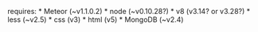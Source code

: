 
requires:
	* Meteor (~v1.1.0.2)
		* node (~v0.10.28?)
		* v8 (v3.14? or v3.28?)
	* less (~v2.5)
	* css (v3)
	* html (v5)
	* MongoDB (~v2.4)

